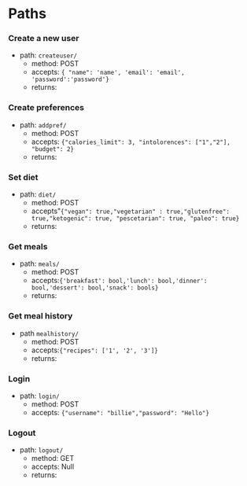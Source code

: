 # Paths 

### Create a new user
- path: `createuser/`
    - method: POST
    - accepts: `{ "name": 'name', 'email': 'email', 'password':'password'}`
    - returns:
### Create preferences
- path: `addpref/`
    - method: POST
    - accepts: `{"calories_limit": 3, "intolorences": ["1","2"], "budget": 2}`
    - returns:
### Set diet
- path: `diet/`
    - method: POST
    - accepts"`{"vegan": true,"vegetarian" : true,"glutenfree": true,"ketogenic": true, "pescetarian": true, "paleo": true}`
    - returns: 
### Get meals
- path: `meals/`
    - method: POST
    - accepts:`{'breakfast': bool,'lunch': bool,'dinner': bool,'dessert': bool,'snack': bools}`
    - returns:

### Get meal history
- path `mealhistory/`
    - method: POST
    - accepts:`{"recipes": ['1', '2', '3']}`
    - returns: 


<!-- to get back from meal history
     [   {date: "date", recipes: {
        breakfast: [{id:"", title: "", fave:""}], 
        lunch: [{id:"", title: "", fave:""}], 
        dinner: [{id:"", title: "", fave:""}], 
        dessert: [{id:"", title: "", fave:""}], 
        snacks: [{id:"", title: "fgdfgfd", fave:""}]}}, dateObj2, dateObj3
    ] -->
### Login
- path: `login/`
    - method: POST
    - accepts: `{"username": "billie","password": "Hello"}`
### Logout
- path: `logout/`
    - method: GET
    - accepts: Null
    - returns: 